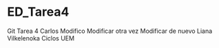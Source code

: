 # ED_Tarea4
Git Tarea 4
Carlos
Modifico
Modificar otra vez
Modificar de nuevo
Liana Vilkelenoka
Ciclos UEM
